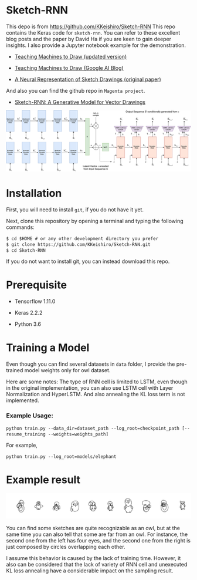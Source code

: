 # Sketch-RNN

This depo is from https://github.com/KKeishiro/Sketch-RNN
This repo contains the Keras code for `sketch-rnn`. You can refer to these excellent blog posts and the paper by David Ha if you are keen to gain deeper insights. I also provide a Jupyter notebook example for the demonstration.


* [Teaching Machines to Draw (updated version)](http://blog.otoro.net/2017/05/19/teaching-machines-to-draw/)

* [Teaching Machines to Draw (Google AI Blog)](https://ai.googleblog.com/2017/04/teaching-machines-to-draw.html)

* [A Neural Representation of Sketch Drawings (original paper)](https://arxiv.org/abs/1704.03477)

And also you can find the github repo in `Magenta project`.

* [Sketch-RNN: A Generative Model for Vector Drawings](https://github.com/tensorflow/magenta/tree/master/magenta/models/sketch_rnn)

![Model Schematic](https://github.com/KKeishiro/Sketch-RNN/blob/master/images/schematic_Sketch-RNN.svg)

# Installation

First, you will need to install `git`, if you do not have it yet.

Next, clone this repository by opening a terminal and typing the following commands:

```
$ cd $HOME # or any other development directory you prefer
$ git clone https://github.com/KKeishiro/Sketch-RNN.git
$ cd Sketch-RNN
```

If you do not want to install git, you can instead download this repo.

# Prerequisite

* Tensorflow 1.11.0

* Keras 2.2.2

* Python 3.6

# Training a Model

Even though you can find several datasets in `data` folder, I provide the pre-trained model weights only for owl dataset.

Here are some notes: The type of RNN cell is limited to LSTM, even though in the original implementation, you can also use LSTM cell with Layer Normalization and HyperLSTM. And also annealing the KL loss term is not implemented.

### Example Usage:

```
python train.py --data_dir=dataset_path --log_root=checkpoint_path [--resume_training --weights=weights_path]
```

For example,

```
python train.py --log_root=models/elephant
```

# Example result

![Example result](https://github.com/KKeishiro/Sketch-RNN/blob/master/images/sample.svg)

You can find some sketches are quite recognizable as an owl, but at the same time you can also tell that some are far from an owl. For instance, the second one from the left has four eyes, and the second one from the right is just composed by circles overlapping each other.

I assume this behavior is caused by the lack of training time. However, it also can be considered that the lack of variety of RNN cell and unexecuted KL loss annealing have a considerable impact on the sampling result.
